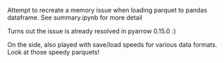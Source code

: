 Attempt to recreate a memory issue when loading parquet to pandas dataframe.  See summary.ipynb for more detail

Turns out the issue is already resolved in pyarrow 0.15.0 :)

On the side, also played with save/load speeds for various data formats.  Look at those speedy parquets!
